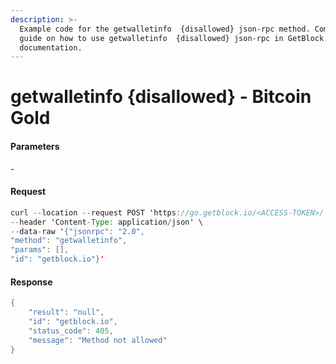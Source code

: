 ```yaml
---
description: >-
  Example code for the getwalletinfo  {disallowed} json-rpc method. Сomplete
  guide on how to use getwalletinfo  {disallowed} json-rpc in GetBlock.io Web3
  documentation.
---
```


# getwalletinfo {disallowed} - Bitcoin Gold

#### Parameters

\-

#### Request

```java
curl --location --request POST 'https://go.getblock.io/<ACCESS-TOKEN>/' \
--header 'Content-Type: application/json' \ 
--data-raw '{"jsonrpc": "2.0",
"method": "getwalletinfo",
"params": [],
"id": "getblock.io"}'
```

#### Response

```java
{
    "result": "null",
    "id": "getblock.io",
    "status_code": 405,
    "message": "Method not allowed"
}
```
